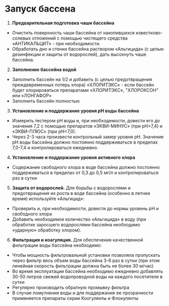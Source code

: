 # Запуск бассена

1. **Предварительная подготовка чаши бассейна**
- Очистить поверхность чаши бассейна от накопившихся известково-солевых отложений с помощью чистящего средства «АНТИКАЛЬЦИТ» - при необходимости.
- Обработать дно и стенки бассейна раствором «Альгицида» (с целью дезинфекции и защиты от водорослей), дать высохнуть чаше бассейна.

2. **Заполнение бассейна водой**
- Заполнить бассейн на 1/2 и добавить (с целью предотвращения преждевременных потерь хлора) «ХЛОРИТЭКС» - если бассейн будет хлорироваться препаратами «ХЛОРИТЭКС», "ХЛОРОКСОН" или «ЛОНГАФОР»
- Заполнить бассейн полностью

3. **Установление и поддержание уровня рН воды бассейна**
- Измерить тестером рН воды и, при необходимости, довести его до значения 7,2 с помощью препаратов «ЭКВИ-МИНУС» (при рН>7,4) и «ЭКВИ-ПЛЮС» (при рН<7,0).
- Через 2-3 часа произвести контрольный замер уровня рН. Значение рН воды бассейна должно постоянно поддерживаться в пределах 7,0-7,4 и контролироваться ежедневно.

4. **Установление и поддержание уровня активного хлора**
- Содержание свободного хлора в воде бассейна должно постоянно поддерживаться в пределах от 0,3 до 0,5 мг/л и контролироваться раз в сутки

5. **Защита от водорослей.**
Для борьбы с водорослями и предотвращения их роста в воде бассейна (особенно в летнее время) используйте «Альгицид»:
- Проверить и, при необходимости, довести до нормы уровень рН и свободного хлора
- Добавить необходимое количество «Альгицида» в воду (при обработке заросшего водорослями бассейна необходимо «ударную» обработку хлором).

6. **Фильтрация и коагуляция.**
Для обеспечения качественной фильтрации воды бассейна необходимо:
- Чтобы мощность фильтровальной установки позволяла пропускать через фильтр весь объем воды бассейна 3-6 раз в сутки (при этом линейная скорость фильтрации должна быть не более 30 м/час)
- Во время эксплуатации бассейна необходимо ежедневно добавлять 30-50 литров свежей водопроводной воды на каждого посетителя в сутки
- Регулярно производить обратную промывку фильтра
- В случае помутнения воды и для поддержания ее прозрачности применяется препараты серии Коогулянты и Флокулянты

